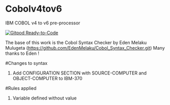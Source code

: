 # Cobolv4tov6
IBM COBOL v4 to v6 pre-processor

[![Gitpod Ready-to-Code](https://img.shields.io/badge/Gitpod-Ready--to--Code-blue?logo=gitpod)](https://gitpod.io/from-referrer/)

The base of this work is the Cobol Syntax Checker by Eden Melaku Mulugeta (https://github.com/EdenMelaku/Cobol_Syntax_Checker.git)
Many thanks to Eden !

#Changes to syntax
1) Add CONFIGURATION SECTION with SOURCE-COMPUTER and OBJECT-COMPUTER to IBM-370


#Rules applied
1) Variable defined without value

